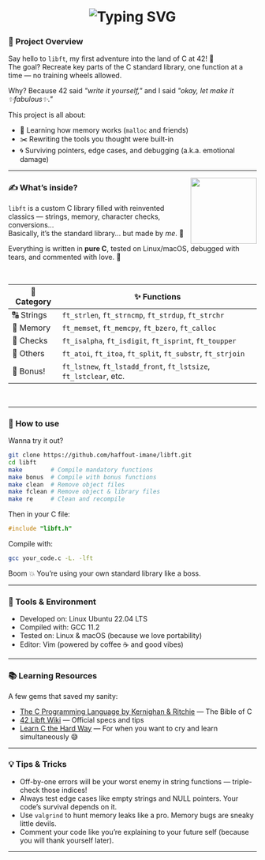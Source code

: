 <h1 align="center">
  <img src="https://readme-typing-svg.herokuapp.com/?font=Righteous&size=35&center=true&vCenter=true&width=500&height=70&duration=4000&lines=welcome+to+libft!;" alt="Typing SVG" />
</h1>


### 🧵 Project Overview

Say hello to `libft`, my first adventure into the land of C at 42! 🚀  
The goal? Recreate key parts of the C standard library, one function at a time — no training wheels allowed.

Why? Because 42 said *"write it yourself,"* and I said *"okay, let make it ✨fabulous✨."*

This project is all about:
- 🧠 Learning how memory works (`malloc` and friends)
- ✂️ Rewriting the tools you thought were built-in
- 🌀 Surviving pointers, edge cases, and debugging (a.k.a. emotional damage)
  
---

<img align="right" src="https://media.giphy.com/media/v1.Y2lkPTc5MGI3NjExYTM2OWhraW5oN3hmYmoyaHcwa2lscTRnYWtkMmdraHh1ZW1xd2FoMSZlcD12MV9zdGlja2Vyc19zZWFyY2gmY3Q9cw/3FvaG9XbBRbLtdaUUP/giphy.gif" width="134" />

### ✍️ What’s inside?

`libft` is a custom C library filled with reinvented classics — strings, memory, character checks, conversions...  
Basically, it’s the standard library... but made by *me*. 💅

Everything is written in **pure C**, tested on Linux/macOS, debugged with tears, and commented with love. 🧵

</br>

<div align="center">

| 🧩 Category | ✨ Functions |
|------------|-------------|
| 🔠 Strings | `ft_strlen`, `ft_strncmp`, `ft_strdup`, `ft_strchr` |
| 🧠 Memory  | `ft_memset`, `ft_memcpy`, `ft_bzero`, `ft_calloc` |
| 🔎 Checks  | `ft_isalpha`, `ft_isdigit`, `ft_isprint`, `ft_toupper` |
| 🔁 Others  | `ft_atoi`, `ft_itoa`, `ft_split`, `ft_substr`, `ft_strjoin` |
| 💎 Bonus!  | `ft_lstnew`, `ft_lstadd_front`, `ft_lstsize`, `ft_lstclear`, etc. |

</div>

</br>

---

### 🚀 How to use

Wanna try it out?

```bash
git clone https://github.com/haffout-imane/libft.git
cd libft
make        # Compile mandatory functions
make bonus  # Compile with bonus functions
make clean  # Remove object files
make fclean # Remove object & library files
make re     # Clean and recompile
```
Then in your C file:
```c
#include "libft.h"
```
Compile with:
```bash
gcc your_code.c -L. -lft
```
Boom 💥 You’re using your own standard library like a boss.

---

### 🔧 Tools & Environment

- Developed on: Linux Ubuntu 22.04 LTS  
- Compiled with: GCC 11.2  
- Tested on: Linux & macOS (because we love portability)  
- Editor: Vim (powered by coffee ☕️ and good vibes)

---

### 📚 Learning Resources

A few gems that saved my sanity:

- [The C Programming Language by Kernighan & Ritchie](https://en.wikipedia.org/wiki/The_C_Programming_Language) — The Bible of C  
- [42 Libft Wiki](https://github.com/42School/libft) — Official specs and tips  
- [Learn C the Hard Way](https://learncodethehardway.org/c/) — For when you want to cry and learn simultaneously 😅

---

### 💡 Tips & Tricks

- Off-by-one errors will be your worst enemy in string functions — triple-check those indices!  
- Always test edge cases like empty strings and NULL pointers. Your code’s survival depends on it.  
- Use `valgrind` to hunt memory leaks like a pro. Memory bugs are sneaky little devils.  
- Comment your code like you’re explaining to your future self (because you will thank yourself later).

---



